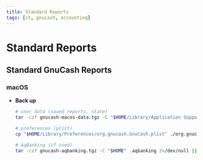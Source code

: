 ```yaml
---
title: Standard Reports
tags: [it, gnucash, accounting]
---
```


# Standard  Reports

## Standard GnuCash Reports 

### macOS

- **Back up**

  ```bash
  # user data (saved reports, state)
  tar -czf gnucash-macos-data.tgz -C "$HOME/Library/Application Support" Gnucash

  # preferences (plist)
  cp "$HOME/Library/Preferences/org.gnucash.GnuCash.plist" ./org.gnucash.GnuCash.plist.backup 2>/dev/null || true
  
  # AqBanking (if used)
  tar -czf gnucash-aqbanking.tgz -C "$HOME" .aqbanking 2>/dev/null || true

